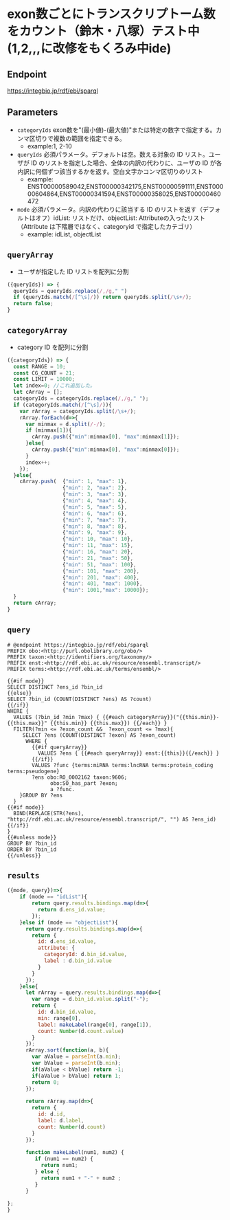 # exon数ごとにトランスクリプトーム数をカウント（鈴木・八塚）テスト中(1,2,,,に改修をもくろみ中ide)

## Endpoint

 https://integbio.jp/rdf/ebi/sparql

## Parameters

* `categoryIds` exon数を"(最小値)-(最大値)"または特定の数字で指定する。カンマ区切りで複数の範囲を指定できる。
  * example:1, 2-10
* `queryIds` 必須パラメータ。デフォルトは空。数える対象の ID リスト。ユーザが ID のリストを指定した場合、全体の内訳の代わりに、ユーザの ID が各内訳に何個ずつ該当するかを返す。空白文字かコンマ区切りのリスト
  * example: ENST00000589042,ENST00000342175,ENST00000591111,ENST00000604864,ENST00000341594,ENST00000358025,ENST00000460472
* `mode` 必須パラメータ。内訳の代わりに該当する ID のリストを返す（デフォルトはオフ）idList: リストだけ、objectList: Attributeの入ったリスト（Attribute は下階層ではなく、categoryid で指定したカテゴリ）
  * example: idList, objectList

## `queryArray`
- ユーザが指定した ID リストを配列に分割

```javascript
({queryIds}) => {
  queryIds = queryIds.replace(/,/g," ")
  if (queryIds.match(/[^\s]/)) return queryIds.split(/\s+/);
  return false;
}
```

## `categoryArray`

- category ID を配列に分割

```javascript
({categoryIds}) => {
  const RANGE = 10;
  const CG_COUNT = 21;
  const LIMIT = 10000;
  let index=0; //これ追加した。
  let cArray = [];
  categoryIds = categoryIds.replace(/,/g," ");
  if (categoryIds.match(/[^\s]/)){
    var rArray = categoryIds.split(/\s+/);
    rArray.forEach(d=>{
      var minmax = d.split(/-/);
      if (minmax[1]){
        cArray.push({"min":minmax[0], "max":minmax[1]});
      }else{
        cArray.push({"min":minmax[0], "max":minmax[0]});
      }
      index++;
    });
  }else{
    cArray.push(  {"min": 1, "max": 1},
                  {"min": 2, "max": 2},
                  {"min": 3, "max": 3},
                  {"min": 4, "max": 4},
                  {"min": 5, "max": 5},
                  {"min": 6, "max": 6},
                  {"min": 7, "max": 7},
                  {"min": 8, "max": 8},
                  {"min": 9, "max": 9},
                  {"min": 10, "max": 10},
                  {"min": 11, "max": 15},
                  {"min": 16, "max": 20},
                  {"min": 21, "max": 50},
                  {"min": 51, "max": 100},
                  {"min": 101, "max": 200},
                  {"min": 201, "max": 400},
                  {"min": 401, "max": 1000},
                  {"min": 1001,"max": 10000});
  }
  return cArray;
}
```

## `query`
```sparql
# @endpoint https://integbio.jp/rdf/ebi/sparql
PREFIX obo:<http://purl.obolibrary.org/obo/>
PREFIX taxon:<http://identifiers.org/taxonomy/>
PREFIX enst:<http://rdf.ebi.ac.uk/resource/ensembl.transcript/>
PREFIX terms:<http://rdf.ebi.ac.uk/terms/ensembl/>

{{#if mode}}
SELECT DISTINCT ?ens_id ?bin_id
{{else}}
SELECT ?bin_id (COUNT(DISTINCT ?ens) AS ?count)
{{/if}}       
WHERE {
  VALUES (?bin_id ?min ?max) { {{#each categoryArray}}("{{this.min}}-{{this.max}}" {{this.min}} {{this.max}}) {{/each}} }
  FILTER(?min <= ?exon_count &&  ?exon_count <= ?max){
     SELECT ?ens (COUNT(DISTINCT ?exon) AS ?exon_count)
      WHERE {
        {{#if queryArray}}
          VALUES ?ens { {{#each queryArray}} enst:{{this}}{{/each}} }
        {{/if}}
        VALUES ?func {terms:miRNA terms:lncRNA terms:protein_coding terms:pseudogene}
        ?ens obo:RO_0002162 taxon:9606;
              obo:SO_has_part ?exon;
              a ?func.
    }GROUP BY ?ens
  }
{{#if mode}}
  BIND(REPLACE(STR(?ens), "http://rdf.ebi.ac.uk/resource/ensembl.transcript/", "") AS ?ens_id)
{{/if}}  
}
{{#unless mode}}
GROUP BY ?bin_id
ORDER BY ?bin_id
{{/unless}}
```

## `results`

```javascript
({mode, query})=>{
    if (mode == "idList"){
        return query.results.bindings.map(d=>{
          return d.ens_id.value;
        });
    }else if (mode == "objectList"){
      return query.results.bindings.map(d=>{
        return {
          id: d.ens_id.value, 
          attribute: {
            categoryId: d.bin_id.value, 
            label : d.bin_id.value
          }
        }
      });
    }else{
      let rArray = query.results.bindings.map(d=>{
        var range = d.bin_id.value.split("-");
        return {
          id: d.bin_id.value,
          min: range[0],
          label: makeLabel(range[0], range[1]),
          count: Number(d.count.value)
        }
      });
      rArray.sort(function(a, b){
        var aValue = parseInt(a.min);
        var bValue = parseInt(b.min);
        if(aValue < bValue) return -1;
      	if(aValue > bValue) return 1;
      	return 0;
      });
      
      return rArray.map(d=>{
        return {
          id: d.id,
          label: d.label,
          count: Number(d.count)
        }
      });
      
      function makeLabel(num1, num2) {
         if (num1 == num2) {
           return num1;
         } else {
           return num1 + "-" + num2 ;
         }
      }
  
};
}
```